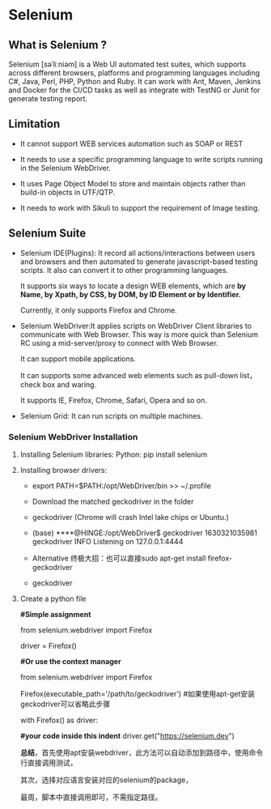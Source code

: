 # Selenium

## What is Selenium ?

Selenium [səˈliːniəm] is a Web UI automated test suites, which supports across different browsers, platforms and programming languages including C#, Java, Perl, PHP, Python and Ruby.
It can work with Ant, Maven, Jenkins and Docker for the CI/CD tasks as well as integrate with TestNG or Junit for generate testing report.

## Limitation

- It cannot support WEB services automation such as SOAP or REST

- It needs to use a specific programming language to write scripts running in the Selenium WebDriver.

- It uses Page Object Model to store and maintain objects rather than build-in objects in UTF/QTP.

- It needs to work with Sikuli to support the requirement of Image testing.

## Selenium Suite

- Selenium IDE(Plugins): It record all actions/interactions between users and browsers and then automated to generate javascript-based testing scripts. It also can convert it to other programming languages.

  It supports six ways to locate a design WEB elements, which are **by Name, by Xpath, by CSS, by DOM, by ID Element or by Identifier.**

  Currently, it only supports Firefox and Chrome.

- Selenium WebDriver:It applies scripts on WebDriver Client libraries to communicate with Web Browser. This way is more quick than Selenium RC using a mid-server/proxy to connect with Web Browser.

    It can support mobile applications.

    It can supports some advanced web elements such as pull-down list，check box and waring.

    It supports IE, Firefox, Chrome, Safari, Opera and so on.

- Selenium Grid: It can run scripts on multiple machines.

### Selenium WebDriver Installation

1. Installing Selenium libraries:
    Python: pip install selenium

2. Installing browser drivers:
    - export PATH=$PATH:/opt/WebDriver/bin >> ~/.profile
    - Download the matched geckodriver in the folder
    - geckodriver (Chrome will crash Intel lake chips or Ubuntu.)

    - (base) ****@HINGE:/opt/WebDriver$ geckodriver
     1630321035981	geckodriver	INFO Listening on 127.0.0.1:4444
    - Alternative 终极大招：也可以直接sudo apt-get install firefox-geckodriver
    - geckodriver

3. Create a python file

    **#Simple assignment**

    from selenium.webdriver import Firefox

    driver = Firefox()

    **#Or use the context manager**

    from selenium.webdriver import Firefox

    Firefox(executable_path='/path/to/geckodriver') #如果使用apt-get安装geckodriver可以省略此步骤
  
    with Firefox() as driver:

      **#your code inside this indent**
      driver.get("https://selenium.dev")

    **总结**，首先使用apt安装webdriver，此方法可以自动添加到路径中，使用命令行直接调用测试，

    其次，选择对应语言安装对应的selenium的package，

    最周，脚本中直接调用即可，不需指定路径。
  